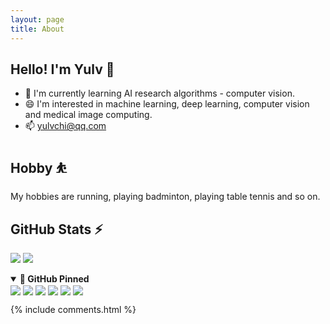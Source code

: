 ```yaml
---
layout: page
title: About
---
```


## Hello! I'm Yulv 👋

- 🌱 I'm currently learning AI research algorithms - computer vision.
- 😄 I'm interested in machine learning, deep learning, computer vision and medical image computing.
- 📫 <a href="mailto:yulvchi@qq.com" target="_blank">yulvchi@qq.com</a>

## Hobby ⛹

My hobbies are running, playing badminton, playing table tennis and so on.

## GitHub Stats ⚡

<a href="https://github.com/Yulv-git"><img
src="https://github-readme-stats.vercel.app/api?username=Yulv-git&show_icons=true&include_all_commits=true&count_private=true&hide_border=true" /></a>
<a href="https://github.com/Yulv-git"><img
src="https://github-readme-stats.vercel.app/api/top-langs/?username=Yulv-git&show_icons=true&hide_border=true&layout=compact&langs_count=12" /></a>

<details open>
    <summary><b>🔭 GitHub Pinned</b></summary>
        <a href="https://github.com/Yulv-git/Awesome-Ultrasound-Standard-Plane-Detection"><img align="center"
        src="https://github-readme-stats.vercel.app/api/pin/?username=Yulv-git&repo=Awesome-Ultrasound-Standard-Plane-Detection" /></a>
        <a href="https://github.com/Yulv-git/Model_Inference_Deployment"><img align="center"
        src="https://github-readme-stats.vercel.app/api/pin/?username=Yulv-git&repo=Model_Inference_Deployment" /></a>
        <a href="https://github.com/Yulv-git/Campus_network_OM_WAL"><img align="center"
        src="https://github-readme-stats.vercel.app/api/pin/?username=Yulv-git&repo=Campus_network_OM_WAL" /></a>
        <a href="https://github.com/Yulv-git/Correlation_and_Agreement_Analysis"><img align="center"
        src="https://github-readme-stats.vercel.app/api/pin/?username=Yulv-git&repo=Correlation_and_Agreement_Analysis" /></a>
        <a href="https://github.com/Yulv-git/Search-for-Typos"><img align="center"
        src="https://github-readme-stats.vercel.app/api/pin/?username=Yulv-git&repo=Search-for-Typos" /></a>
        <a href="https://github.com/Yulv-git/Master-Thesis-LaTeX-Template-of-SZUs"><img align="center"
        src="https://github-readme-stats.vercel.app/api/pin/?username=Yulv-git&repo=Master-Thesis-LaTeX-Template-of-SZU" /></a>
</details>

{% include comments.html %}
